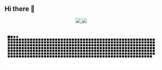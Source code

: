 ## Hi there 👋

<div align="center">
  <a href="https://github.com/edilsonantes">
  <img height="180em" src="https://github-readme-stats.vercel.app/api?username=edilsonantes&show_icons=true&theme=algolia&include_all_commits=true&count_private=true"/>
  <img height="180em" src="https://github-readme-stats.vercel.app/api/top-langs/?username=edilsonantes&layout=compact&langs_count=7&theme=algolia"/>
</div>

##
  
![Snake animation](https://github.com/edilsonantes/edilsonantes/blob/output/github-contribution-grid-snake.svg)
